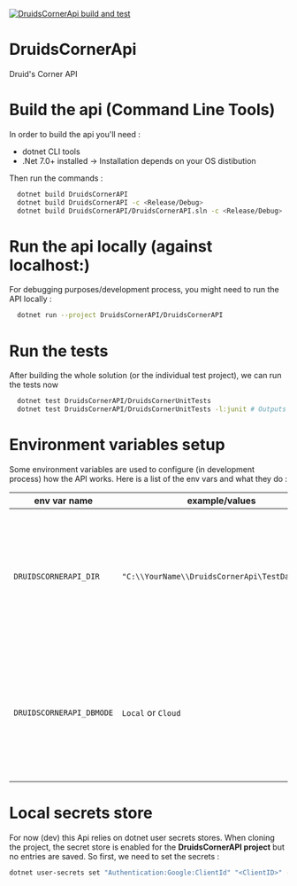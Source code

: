 [![DruidsCornerApi build and test](https://github.com/bebenlebricolo/DruidsCornerApi/actions/workflows/dotnet.yml/badge.svg?branch=main)](https://github.com/bebenlebricolo/DruidsCornerApi/actions/workflows/dotnet.yml)

# DruidsCornerApi
Druid's Corner API

# Build the api (Command Line Tools)
In order to build the api you'll need :
* dotnet CLI tools
* .Net 7.0+ installed
-> Installation depends on your OS distibution

Then run the commands :
```bash
  dotnet build DruidsCornerAPI
  dotnet build DruidsCornerAPI -c <Release/Debug>
  dotnet build DruidsCornerAPI/DruidsCornerAPI.sln -c <Release/Debug>  # Builds the whole solution
```

# Run the api locally (against localhost:<port number>)
For debugging purposes/development process, you might need to run the API locally :

```bash
  dotnet run --project DruidsCornerAPI/DruidsCornerAPI
```

# Run the tests

After building the whole solution (or the individual test project), we can run the tests now
```bash
  dotnet test DruidsCornerAPI/DruidsCornerUnitTests 
  dotnet test DruidsCornerAPI/DruidsCornerUnitTests -l:junit # Outputs TestResults.xml in the DruidsCornerUnitTests/TestResults/ folder
```

# Environment variables setup
Some environment variables are used to configure (in development process) how the API works.
Here is a list of the env vars and what they do :

|   env var name        |  example/values       |   description         |
|-----------------------|-----------------------|-----------------------|
| `DRUIDSCORNERAPI_DIR` |`"C:\\YourName\\DruidsCornerApi\TestDatabase"` | Tells the runtime where to find repo's base location. Used for testing purposes (with local database especially) |
| `DRUIDSCORNERAPI_DBMODE` | `Local` or `Cloud` | Tells the runtime where to look for a database. This overrides the Database default selection mode |

# Local secrets store
For now (dev) this Api relies on dotnet user secrets stores.
When cloning the project, the secret store is enabled for the **DruidsCornerAPI project** but no entries are saved.
So first, we need to set the secrets :
```bash
dotnet user-secrets set "Authentication:Google:ClientId" "<ClientID>" -p DruidsCornerAPI/DruidsCornerAPI
```
